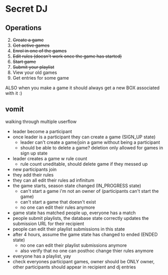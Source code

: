 # Secret DJ

## Operations

2. ~~Create a game~~
3. ~~Get active games~~
4. ~~Enrol in one of the games~~
5. ~~Edit rules (doesn't work once the game has started)~~
6. ~~Start game~~
7. ~~Submit your playlist~~
8. View your old games
9. Get entries for some game

ALSO when you make a game it should always get a new BOX associated with it :)

## vomit

walking through multiple userflow

- leader become a participant
- once leader is a participant they can create a game (SIGN_UP state)
  - leader can't create a game/join a game without being a participant
  - should be able to delete a game? deletion only allowed for games in sign up state
- leader creates a game w rule count
  - rule count uneditable, should delete game if they messed up
- new participants join
- they add their rules
- they can all edit their rules ad infinitum
- the game starts, season state changed (IN_PROGRESS state)
  - can't start a game i'm not an owner of (participants can't start the game)
  - can't start a game that doesn't exist
  - no one can edit their rules anymore
- game state has matched people up, everyone has a match
- people submit playlists, the database state correctly updates the submission URL for their recipient
- people can edit their playlist submissions in this state
- after 4 hours, assume the game state has changed to ended (ENDED state)
  - no one can edit their playlist submissions anymore
  - also verify that no one can posthoc change thier rules anymore
- everyone has a playlist, yay
- check everyones participant games, owner should be ONLY owner, other participants should appear in recipient and dj entries
